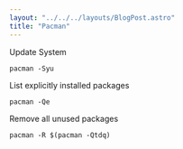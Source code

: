 ```yaml
---
layout: "../../../layouts/BlogPost.astro"
title: "Pacman"
---
```


Update System
```
pacman -Syu
```

List explicitly installed packages
```
pacman -Qe
```

Remove all unused packages
```
pacman -R $(pacman -Qtdq)
```
